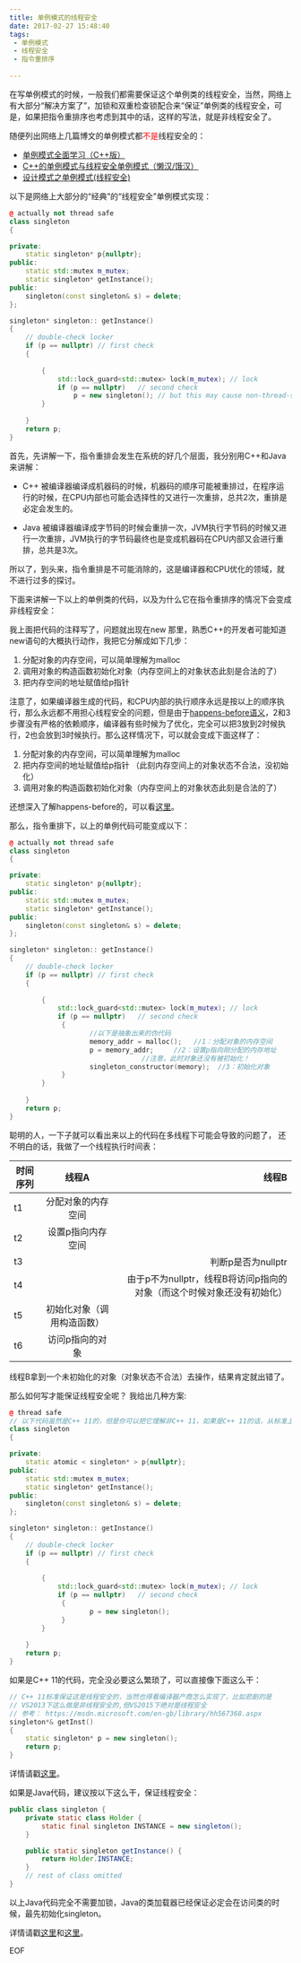 ```yaml
---
title: 单例模式的线程安全
date: 2017-02-27 15:48:40
tags: 
 - 单例模式
 - 线程安全
 - 指令重排序
      
---
```


在写单例模式的时候，一般我们都需要保证这个单例类的线程安全，当然，网络上有大部分“解决方案了”，加锁和双重检查锁配合来“保证”单例类的线程安全，可是，如果把指令重排序也考虑到其中的话，这样的写法，就是非线程安全了。

随便列出网络上几篇博文的单例模式都<font color="red">不是</font>线程安全的：

- [单例模式全面学习（C++版）](http://www.cnblogs.com/weixliu/p/3900764.html)
- [C++的单例模式与线程安全单例模式（懒汉/饿汉）](http://www.cnblogs.com/qiaoconglovelife/p/5851163.html)
- [设计模式之单例模式(线程安全)](http://www.cnblogs.com/xudong-bupt/p/3433643.html)

以下是网络上大部分的“经典”的“线程安全”单例模式实现：
``` cpp
@ actually not thread safe
class singleton
{

private:
    static singleton* p{nullptr};
public:
    static std::mutex m_mutex;
    static singleton* getInstance();
public:
    singleton(const singleton& s) = delete;
};

singleton* singleton:: getInstance()
{
    // double-check locker
    if (p == nullptr) // first check
    {
        
        {
            std::lock_guard<std::mutex> lock(m_mutex); // lock
            if (p == nullptr)   // second check
                p = new singleton(); // but this may cause non-thread-safe
        }
        
    }
    return p;
}
```
首先，先讲解一下，指令重排会发生在系统的好几个层面，我分别用C++和Java来讲解：

- C++ 被编译器编译成机器码的时候，机器码的顺序可能被重排过，在程序运行的时候，在CPU内部也可能会选择性的又进行一次重排，总共2次，重排是必定会发生的。

- Java 被编译器编译成字节码的时候会重排一次，JVM执行字节码的时候又进行一次重排，JVM执行的字节码最终也是变成机器码在CPU内部又会进行重排，总共是3次。

所以了，到头来，指令重排是不可能消除的，这是编译器和CPU优化的领域，就不进行过多的探讨。

下面来讲解一下以上的单例类的代码，以及为什么它在指令重排序的情况下会变成非线程安全：

我上面把代码的注释写了，问题就出现在new 那里，熟悉C++的开发者可能知道new语句的大概执行动作，我把它分解成如下几步：

1. 分配对象的内存空间，可以简单理解为malloc
2. 调用对象的构造函数初始化对象（内存空间上的对象状态此刻是合法的了）
3. 把内存空间的地址赋值给p指针

注意了，如果编译器生成的代码，和CPU内部的执行顺序永远是按以上的顺序执行，那么永远都不用担心线程安全的问题，但是由于[happens-before语义](https://en.wikipedia.org/wiki/Happened-before)，2和3步骤没有严格的依赖顺序，编译器有些时候为了优化，完全可以把3放到2时候执行，2也会放到3时候执行。那么这样情况下，可以就会变成下面这样了：

1. 分配对象的内存空间，可以简单理解为malloc
2. 把内存空间的地址赋值给p指针 （此刻内存空间上的对象状态不合法，没初始化）
3. 调用对象的构造函数初始化对象（内存空间上的对象状态此刻是合法的了）

还想深入了解happens-before的，可以看[这里](http://ifeve.com/happens-before/)。

那么，指令重排下，以上的单例代码可能变成以下：

``` cpp
@ actually not thread safe
class singleton
{

private:
    static singleton* p{nullptr};
public:
    static std::mutex m_mutex;
    static singleton* getInstance();
public:
    singleton(const singleton& s) = delete;
};

singleton* singleton:: getInstance()
{
    // double-check locker
    if (p == nullptr) // first check
    {
        
        {
            std::lock_guard<std::mutex> lock(m_mutex); // lock
            if (p == nullptr)   // second check
             {
                    //以下是抽象出来的伪代码
                    memory_addr = malloc();   //1：分配对象的内存空间  
                    p = memory_addr;     //2：设置p指向刚分配的内存地址  
                                 //注意，此时对象还没有被初始化！  
                    singleton_constructor(memory);  //3：初始化对象  
             }
        }
        
    }
    return p;
}
```

聪明的人，一下子就可以看出来以上的代码在多线程下可能会导致的问题了，
还不明白的话，我做了一个线程执行时间表：

|  时间序列  |    线程A           | 线程B  |
| ----------|:------------------:| -----:|
| t1        | 分配对象的内存空间   |       |
| t2        | 设置p指向内存空间    |       |
| t3        |                    |判断p是否为nullptr  |       
| t4        |                   |由于p不为nullptr，线程B将访问p指向的对象（而这个时候对象还没有初始化） |
| t5 | 初始化对象（调用构造函数）      |     |
| t6 | 访问p指向的对象     |     |

线程B拿到一个未初始化的对象（对象状态不合法）去操作，结果肯定就出错了。

那么如何写才能保证线程安全呢？ 我给出几种方案:

``` cpp
@ thread safe
// 以下代码虽然是C++ 11的，但是你可以把它理解非C++ 11，如果是C++ 11的话，从标准上就保证 静态初始化就是线程安全的，完全没必要像下面这样做了
class singleton
{

private:
    static atomic < singleton* > p{nullptr};
public:
    static std::mutex m_mutex;
    static singleton* getInstance();
public:
    singleton(const singleton& s) = delete;
};

singleton* singleton:: getInstance()
{
    // double-check locker
    if (p == nullptr) // first check
    {
        
        {
            std::lock_guard<std::mutex> lock(m_mutex); // lock
            if (p == nullptr)   // second check
             {
                    p = new singleton(); 
             }
        }
        
    }
    return p;
}
```

如果是C++ 11的代码，完全没必要这么繁琐了，可以直接像下面这么干：

``` cpp
// C++ 11标准保证这是线程安全的，当然也得看编译器产商怎么实现了，比如悲剧的是
// VS2013下这么做是非线程安全的,但VS2015下绝对是线程安全
// 参考： https://msdn.microsoft.com/en-gb/library/hh567368.aspx
singleton*& getInst()
{
    static singleton* p = new singleton();
    return p;
}
```

详情请戳[这里](http://stackoverflow.com/questions/2576022/efficient-thread-safe-singleton-in-c)。

如果是Java代码，建议按以下这么干，保证线程安全：

``` java
public class singleton {
    private static class Holder {
        static final singleton INSTANCE = new singleton();
    }

    public static singleton getInstance() {
        return Holder.INSTANCE;
    }
    // rest of class omitted
}

```

以上Java代码完全不需要加锁，Java的类加载器已经保证必定会在访问类的时候，最先初始化singleton。

详情请戳[这里](http://stackoverflow.com/questions/16106260/thread-safe-singleton-class)和[这里](http://stackoverflow.com/questions/4482533/thread-safe-efficient-way-to-implement-singleton-pattern-in-java)。

EOF